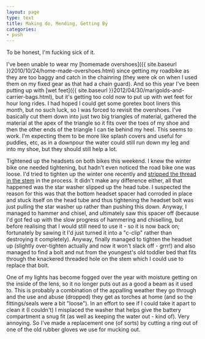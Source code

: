 ```yaml
---
layout: page
type: text
title: Making do, Mending, Getting By
categories:
- push
---
```

To be honest, I'm fucking sick of it.

I've been unable to wear my [homemade overshoes]({{ site.baseurl }}2010/10/24/home-made-overshoes.html) since getting my roadbike as they are too baggy and catch in the chainring (they were ok on when I used them on my fixed gear as that had a chain guard). And so this year I've been putting up with [wet feet]({{ site.baseurl }}2012/04/30/marigolds-and-carrier-bags.html), but it's getting too cold now to put up with wet feet for hour long rides. I had hoped I could get some goretex boot liners this month, but no such luck, so I was forced to revisit the overshoes. I've basically cut them down into just two big triangles of material, gathered the material at the apex of the triangle so it fits over the toes of my shoe and then the other ends of the triangle I can tie behind my heel. This seems to work. I'm expecting them to be more like splash covers and useful for puddles, etc, as in a downpour the water could still run down my leg and into my shoe, but they should still help a lot.

Tightened up the headsets on both bikes this weekend. I knew the winter bike one needed tightening, but hadn't even noticed the road bike one was loose. I'd tried to tighten up the winter one recently and [stripped the thread in the stem](https://rstat.us/updates/5097d4ee77143f0002005a55) in the process. It didn't make any difference either, all that happened was the star washer slipped up the head tube. I suspected the reason for this was that the bottom headset spacer had corroded in place and stuck itself on the head tube and thus tightening the headset bolt was just pulling the star washer up rather than pushing this down. Anyway, I managed to hammer and chisel, and ultimately saw this spacer off (because I'd got fed up with the slow progress of hammering and chiselling, but before realising that I would still need to use it - so it is now back on; fortunately by sawing it I'd just turned it into a "c-clip" rather than destroying it completely). Anyway, finally managed to tighten the headset up (slightly over-tighten actually and now it won't slack off - grrr!) and also managed to find a bolt and nut from the youngest's old toddler bed that fits through the knackered threaded hole on the stem which I could use to replace that bolt.

One of my lights has become fogged over the year with moisture getting on the inside of the lens, so it no longer puts out as a good a beam as it used to. This is probably a combination of the appalling weather they go through and the use and abuse (dropped) they get as torches at home (and so the fittings/seals  were a bit "loose"). In an effort to see if I could take it apart to clean it (I couldn't) I misplaced the washer that helps give the battery compartment a snug fit (as well as keeping the water out - kind of). Very annoying.  So I've made a replacement one (of sorts) by cutting a ring out of one of the old rubber gloves we use for mucking out.
